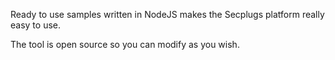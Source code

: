 Ready to use samples written in NodeJS makes the Secplugs platform really easy to use.

The tool is open source so you can modify as you wish.
